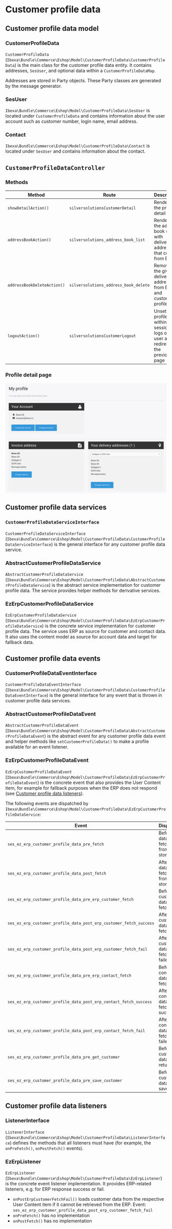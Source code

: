 # Customer profile data

## Customer profile data model

### CustomerProfileData

`CustomerProfileData` (`Ibexa\Bundle\Commerce\Eshop\Model\CustomerProfileData\CustomerProfileData`)
is the main class for the customer profile data entity. 
It contains addresses, `SesUser`, and optional data within a `CustomerProfileDataMap`.

Addresses are stored in Party objects. 
These Party classes are generated by the message generator.

### SesUser

`Ibexa\Bundle\Commerce\Eshop\Model\CustomerProfileData\SesUser`
is located under `CustomerProfileData` and contains information about the user account such as customer number, login name, email address.

### Contact

`Ibexa\Bundle\Commerce\Eshop\Model\CustomerProfileData\Contact`
is located under `SesUser` and contains information about the contact.

## `CustomerProfileDataController`

### Methods

|Method|Route|Description|
|--- |--- |--- |
|`showDetailAction()`|`silversolutionsCustomerDetail`|Renders the profile detail page|
|`addressBookAction()`|`silversolutions_address_book_list`|Renders the address book (a list with delivery addresses that come from ERP)|
|`addressBookDeleteAction()`|`silversolutions_address_book_delete`|Removes the given delivery address from ERP and customer profile data|
|`logoutAction()`|`silversolutionsCustomerLogout`|Unsets all profile data within the session, logs out the user and redirects to the previous page|

### Profile detail page

![](../../img/customer_2.png)

## Customer profile data services

### `CustomerProfileDataServiceInterface`

`CustomerProfileDataServiceInterface` (`Ibexa\Bundle\Commerce\Eshop\Model\CustomerProfileData\CustomerProfileDataServiceInterface`)
is the general interface for any customer profile data service.

### AbstractCustomerProfileDataService

`AbstractCustomerProfileDataService` (`Ibexa\Bundle\Commerce\Eshop\Model\CustomerProfileData\AbstractCustomerProfileDataService`)
is the abstract service implementation for customer profile data. 
The service provides helper methods for derivative services.

### EzErpCustomerProfileDataService

`EzErpCustomerProfileDataService` (`Ibexa\Bundle\Commerce\Eshop\Model\CustomerProfileData\EzErpCustomerProfileDataService`)
is the concrete service implementation for customer profile data. 
The service uses ERP as source for customer and contact data.
It also uses the content model as source for account data and target for fallback data.

## Customer profile data events

### CustomerProfileDataEventInterface

`CustomerProfileDataEventInterface` (`Ibexa\Bundle\Commerce\Eshop\Model\CustomerProfileData\CustomerProfileDataEventInterface`)
is the general interface for any event that is thrown in customer profile data services.

### AbstractCustomerProfileDataEvent

`AbstractCustomerProfileDataEvent` (`Ibexa\Bundle\Commerce\Eshop\Model\CustomerProfileData\AbstractCustomerProfileDataEvent`)
is the abstract event for any customer profile data event and helper methods like `setCustomerProfileData()` to make a profile available for an event listener.

### EzErpCustomerProfileDataEvent

`EzErpCustomerProfileDataEvent` (`Ibexa\Bundle\Commerce\Eshop\Model\CustomerProfileData\EzErpCustomerProfileDataEvent`)
is the concrete event that also provides the User Content item, for example for fallback purposes when the ERP does not respond
(see [Customer profile data listeners](#customer-profile-data-listeners)).

The following events are dispatched by `Ibexa\Bundle\Commerce\Eshop\Model\CustomerProfileData\EzErpCustomerProfileDataService`:

|Event|Dispatched|
|--- |--- |
|`ses_ez_erp_customer_profile_data_pre_fetch`|Before any data is fetched from storage|
|`ses_ez_erp_customer_profile_data_post_fetch`|After all data is fetched from storage|
|`ses_ez_erp_customer_profile_data_pre_erp_customer_fetch`|Before ERP customer data is fetched|
|`ses_ez_erp_customer_profile_data_post_erp_customer_fetch_success`|After ERP customer data is fetched|
|`ses_ez_erp_customer_profile_data_post_erp_customer_fetch_fail`|After ERP customer data fetching failed|
|`ses_ez_erp_customer_profile_data_pre_erp_contact_fetch`|Before ERP contact data is fetched|
|`ses_ez_erp_customer_profile_data_post_erp_contact_fetch_success`|After ERP contact data fetching succeeded|
|`ses_ez_erp_customer_profile_data_post_erp_contact_fetch_fail`|After ERP contact data fetching failed|
|`ses_ez_erp_customer_profile_data_pre_get_customer`|Before customer data is returned|
|`ses_ez_erp_customer_profile_data_pre_save_customer`|Before customer data is saved|

## Customer profile data listeners

### ListenerInterface

`ListenerInterface` (`Ibexa\Bundle\Commerce\Eshop\Model\CustomerProfileData\ListenerInterface`)
defines the methods that all listeners must have (for example, the `onPreFetch()`, `onPostFetch()` events).

### EzErpListener

`EzErpListener` (`Ibexa\Bundle\Commerce\Eshop\Model\CustomerProfileData\EzErpListener`)
is the concrete event listener implementation. 
It provides ERP-related listeners, e.g. for ERP response success or fail.

- `onPostErpCustomerFetchFail()` loads customer data from the respective User Content item if it cannot be retrieved from the ERP.
Event: `ses_ez_erp_customer_profile_data_post_erp_customer_fetch_fail`
- `onPreFetch()` has no implementation
- `onPostFetch()` has no implementation
